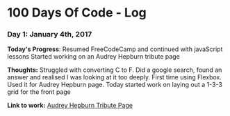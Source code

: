 # 100 Days Of Code - Log

### Day 1: January 4th, 2017

**Today's Progress**: Resumed FreeCodeCamp and continued with javaScript lessons
                      Started working on an Audrey Hepburn tribute page

**Thoughts:** Struggled with converting C to F. Did a google search, found an answer and realised I was looking at it too deeply.
              First time using Flexbox. Used it for Audrey Hepburn page. Today started work on laying out a 1-3-3 grid for the front page
              
**Link to work:** [Audrey Hepburn Tribute Page](http://codepen.io/justinhemming/pen/YNzOPv)
              
<!---### Day 0: February 30, 2016 (Example 1)
##### (delete me or comment me out)

**Today's Progress**: Fixed CSS, worked on canvas functionality for the app.

**Thoughts:** I really struggled with CSS, but, overall, I feel like I am slowly getting better at it. Canvas is still new for me, but I managed to figure out some basic functionality.

**Link to work:** [Calculator App](http://www.example.com)

### Day 0: February 30, 2016 (Example 2)
##### (delete me or comment me out)

**Today's Progress**: Fixed CSS, worked on canvas functionality for the app.

**Thoughts**: I really struggled with CSS, but, overall, I feel like I am slowly getting better at it. Canvas is still new for me, but I managed to figure out some basic functionality.

**Link(s) to work**: [Calculator App](http://www.example.com)


### Day 1: June 27, Monday

**Today's Progress**: I've gone through many exercises on FreeCodeCamp.

**Thoughts** I've recently started coding, and it's a great feeling when I finally solve an algorithm challenge after a lot of attempts and hours spent.

**Link(s) to work**
1. [Find the Longest Word in a String](https://www.freecodecamp.com/challenges/find-the-longest-word-in-a-string)
2. [Title Case a Sentence](https://www.freecodecamp.com/challenges/title-case-a-sentence)
